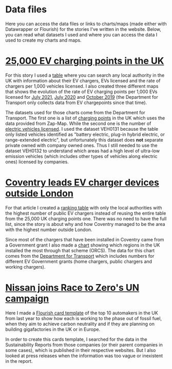 # Data files

Here you can access the data files or links to charts/maps (made either with Datawrapper or Flourish) for the stories I've written in the website. Below, you can read what datasets I used and where you can access the data I used to create my charts and maps.

# <a href="https://joni-tourino.github.io/2030-ice-phase-out/25000-public-charge-points-more-to-come.html" target="_blank">25,000 EV charging points in the UK</a>

For this story I used a <a href="https://datawrapper.dwcdn.net/IwELW/" target="_blank">table</a> where you can search any local authority in the UK with information about their EV chargers, EVs licensed and the rate of chargers per 1,000 vehicles licensed.
I also created three different maps that shows the evolution of the rate of EV charging points per 1,000 EVs licensed for <a href="https://datawrapper.dwcdn.net/lWlZQ/" target="_blank">July 2021</a>, <a href="https://datawrapper.dwcdn.net/U4Ma6/" target="_blank">July 2020</a> and <a href="https://datawrapper.dwcdn.net/pGox9/" target="_blank">October 2019</a> (the Department for Transport only collects data from EV chargepoints since that time).

The datasets used for those charts come from the Department for Transport. The first one is a list of <a href="https://www.gov.uk/government/statistics/electric-vehicle-charging-device-statistics-july-2021" target="_blank">charging points</a> in the UK which uses the data provided from Zap-Map. While the second one is the number of <a href="https://www.gov.uk/government/statistical-data-sets/all-vehicles-veh01" target="_blank">electric vehicles licensed</a>. I used the dataset VEH0131 because the table only listed vehicles identified as "battery electric, plug-in hybrid electric, or range-extended electric", but unfortunately this dataset does <b>not</b> separate private owned with company owned ones. Thus I still needed to use the dataset VEH0132 to understand which areas had a high level of ultra-low emission vehicles (which includes other types of vehicles along electric ones) licensed by companies.

# <a href="https://joni-tourino.github.io/2030-ice-phase-out/Coventry-leads-ev-chargers-outside-london.html" target="_blank">Coventry leads EV charger devices outside London</a>

For that article I created a <a href="https://datawrapper.dwcdn.net/OAiq2/" target="_blank">ranking table</a> with only the local authorities with the highest number of public EV chargers instead of reusing the entire table from the 25,000 UK charging points one. There was no need to have the full list, since the story is about why and how Coventry managed to be the area with the highest number outside London.

Since most of the chargers that have been installed in Coventry came from a Government grant I also made a <a href="https://public.flourish.studio/visualisation/7078676/" target="_blank">chart</a> showing which regions in the UK installed the most through that scheme (ORCS). The data for this chart comes from the <a href="https://www.gov.uk/government/collections/electric-vehicle-charging-infrastructure-statistics" target="_blank">Department for Transport</a> which includes numbers for different EV Government grants (home chargers, public chargers and working chargers).

# <a href="https://joni-tourino.github.io/2030-ice-phase-out/Nissan-joins-Race-to-Zero-campaign.html" target="_blank">Nissan joins Race to Zero's UN campaign</a>

Here I made a <a href="https://public.flourish.studio/visualisation/6736713/" target="_blank">Flourish card template</a> of the top 10 automakers in the UK from last year to show how each is working to the phase out of fossil fuel, when they aim to achieve carbon neutrality and if they are planning on building gigafactories in the UK or in Europe.

In order to create this cards template, I searched for the data in the Sustainability Reports from those companies (or their parent companies in some cases), which is published in their respective websites. But I also looked at press releases when the information was too vague or inexistent in the report.
